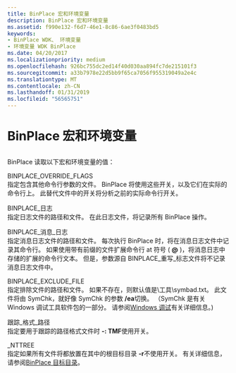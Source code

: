 ```yaml
---
title: BinPlace 宏和环境变量
description: BinPlace 宏和环境变量
ms.assetid: f990e132-f6d7-46e1-8c86-6ae3f0483bd5
keywords:
- BinPlace WDK、 环境变量
- 环境变量 WDK BinPlace
ms.date: 04/20/2017
ms.localizationpriority: medium
ms.openlocfilehash: 926bc755dc2ed14f40d030aa894fc7de215101f3
ms.sourcegitcommit: a33b7978e22d5bb9f65ca7056f955319049a2e4c
ms.translationtype: MT
ms.contentlocale: zh-CN
ms.lasthandoff: 01/31/2019
ms.locfileid: "56565751"
---
```

# <a name="binplace-macros-and-environment-variables"></a>BinPlace 宏和环境变量


## <span id="ddk_binplace_environment_variables_tools"></span><span id="DDK_BINPLACE_ENVIRONMENT_VARIABLES_TOOLS"></span>


BinPlace 读取以下宏和环境变量的值：

<span id="BINPLACE_OVERRIDE_FLAGS"></span><span id="binplace_override_flags"></span>BINPLACE\_OVERRIDE\_FLAGS  
指定包含其他命令行参数的文件。 BinPlace 将使用这些开关，以及它们在实际的命令行上。 此替代文件中的开关将分析之前的实际命令行开关。

<span id="________BINPLACE_LOG_______"></span><span id="________binplace_log_______"></span> BINPLACE\_日志   
指定日志文件的路径和文件。 在此日志文件，将记录所有 BinPlace 操作。

<span id="BINPLACE_MESSAGE_LOG"></span><span id="binplace_message_log"></span>BINPLACE\_消息\_日志  
指定消息日志文件的路径和文件。 每次执行 BinPlace 时，将在消息日志文件中记录其命令行。 如果使用带有前缀的文件扩展命令行 at 符号 ( **@** )，将消息日志中存储的扩展的命令行文本。 但是，参数源自 BINPLACE\_重写\_标志文件将不记录消息日志文件中。

<span id="BINPLACE_EXCLUDE_FILE"></span><span id="binplace_exclude_file"></span>BINPLACE\_EXCLUDE\_FILE  
指定排除文件的路径和文件。 如果不存在，则默认值是\\工具\\symbad.txt。 此文件将由 SymChk，就好像 SymChk 的参数 **/ea**切换。 （SymChk 是有关 Windows 调试工具软件包的一部分。 请参阅[Windows 调试](https://msdn.microsoft.com/library/windows/hardware/ff551063)有关详细信息。)

<span id="TRACE_FORMAT_PATH"></span><span id="trace_format_path"></span>跟踪\_格式\_路径  
指定要用于跟踪的路径格式文件时 **-: TMF**使用开关。

<span id="_________NTTREE_______"></span><span id="_________nttree_______"></span> \_NTTREE   
指定如果所有文件将都放置在其中的根目标目录 **-r**不使用开关。 有关详细信息，请参阅[BinPlace 目标目录](binplace-destination-directories.md)。

 

 





